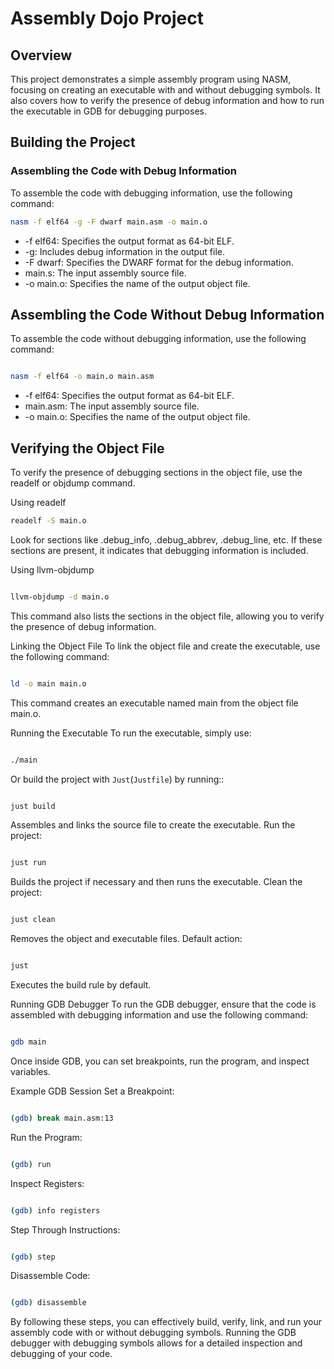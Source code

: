 # Assembly Dojo Project

## Overview

This project demonstrates a simple assembly program using NASM, focusing on creating an executable with and without debugging symbols. It also covers how to verify the presence of debug information and how to run the executable in GDB for debugging purposes.

## Building the Project

### Assembling the Code with Debug Information

To assemble the code with debugging information, use the following command:

```sh
nasm -f elf64 -g -F dwarf main.asm -o main.o
```

- -f elf64: Specifies the output format as 64-bit ELF.
- -g: Includes debug information in the output file.
- -F dwarf: Specifies the DWARF format for the debug information.
- main.s: The input assembly source file.
- -o main.o: Specifies the name of the output object file.

## Assembling the Code Without Debug Information

To assemble the code without debugging information, use the following command:

```sh

nasm -f elf64 -o main.o main.asm
```

- -f elf64: Specifies the output format as 64-bit ELF.
- main.asm: The input assembly source file.
- -o main.o: Specifies the name of the output object file.

## Verifying the Object File

To verify the presence of debugging sections in the object file, use the readelf or objdump command.

Using readelf

```sh
readelf -S main.o
```

Look for sections like .debug_info, .debug_abbrev, .debug_line, etc. If these sections are present, it indicates that debugging information is included.

Using llvm-objdump

```sh

llvm-objdump -d main.o
```

This command also lists the sections in the object file, allowing you to verify the presence of debug information.

Linking the Object File
To link the object file and create the executable, use the following command:

```sh

ld -o main main.o
```

This command creates an executable named main from the object file main.o.

Running the Executable
To run the executable, simply use:

```sh

./main
```

Or build the project with `Just`(`Justfile`) by running::

```sh

just build
```

Assembles and links the source file to create the executable.
Run the project:

```sh

just run
```

Builds the project if necessary and then runs the executable.
Clean the project:

```sh

just clean
```

Removes the object and executable files.
Default action:

```sh

just
```

Executes the build rule by default.

Running GDB Debugger
To run the GDB debugger, ensure that the code is assembled with debugging information and use the following command:

```sh

gdb main
```

Once inside GDB, you can set breakpoints, run the program, and inspect variables.

Example GDB Session
Set a Breakpoint:

```sh

(gdb) break main.asm:13
```

Run the Program:

```sh

(gdb) run
```

Inspect Registers:

```sh

(gdb) info registers
```

Step Through Instructions:

```sh

(gdb) step
```

Disassemble Code:

```sh

(gdb) disassemble
```

By following these steps, you can effectively build, verify, link, and run your assembly code with or without debugging symbols. Running the GDB debugger with debugging symbols allows for a detailed inspection and debugging of your code.
